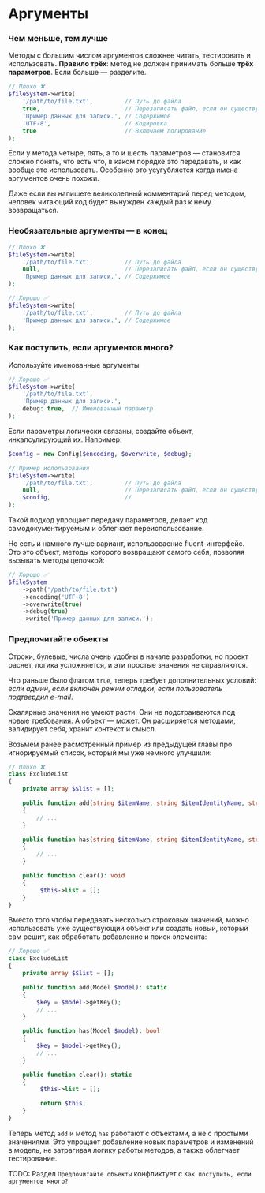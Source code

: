 # Аргументы

### Чем меньше, тем лучше

Методы с большим числом аргументов сложнее читать, тестировать и использовать.
**Правило трёх**: метод не должен принимать больше **трёх параметров**. Если больше — разделите.

```php
// Плохо ❌
$fileSystem->write(
    '/path/to/file.txt',         // Путь до файла
    true,                        // Перезаписать файл, если он существует
    'Пример данных для записи.', // Содержимое
    'UTF-8',                     // Кодировка
    true                         // Включаем логирование
);
```

Если у метода четыре, пять, а то и шесть параметров — становится сложно понять, что есть что, в каком порядке это передавать, и как вообще это использовать. Особенно это усугубляется когда имена аргументов очень похожи.

Даже если вы напишете великолепный комментарий перед методом, человек читающий код будет вынужден каждый раз к нему возвращаться.

### Необязательные аргументы — в конец

```php
// Плохо ❌
$fileSystem->write(
    '/path/to/file.txt',         // Путь до файла
    null,                        // Перезаписать файл, если он существует
    'Пример данных для записи.', // Содержимое
);
```

```php
// Хорошо ✅
$fileSystem->write(
    '/path/to/file.txt',         // Путь до файла
    'Пример данных для записи.', // Содержимое
);
```

### Как поступить, если аргументов много?

Используйте именованные аргументы

```php
// Хорошо ✅
$fileSystem->write(
    '/path/to/file.txt',
    'Пример данных для записи.',
    debug: true,  // Именованный параметр
);
```

Если параметры логически связаны, создайте объект, инкапсулирующий их. Например:

```php
$config = new Config($encoding, $overwrite, $debug);

// Пример использования
$fileSystem->write(
    '/path/to/file.txt',         // Путь до файла
    null,                        // Перезаписать файл, если он существует
    $config,                     //
);
```

Такой подход упрощает передачу параметров, делает код самодокументируемым и облегчает переиспользование.

Но есть и намного лучше вариант, использоваение fluent-интерфейс.
Это это объект, методы которого возвращают самого себя, позволяя вызывать методы цепочкой:

```php
// Хорошо ✅
$fileSystem
    ->path('/path/to/file.txt')
    ->encoding('UTF-8')
    ->overwrite(true)
    ->debug(true)
    ->write('Пример данных для записи.');
```



### Предпочитайте обьекты

Строки, булевые, числа очень удобны в начале разработки, но проект раснет, логика усложняется, и эти простые значения не справляются.

Что раньше было флагом `true`, теперь требует дополнительных условий:
*если админ*, *если включён режим отладки*, *если пользователь подтвердил e-mail*.

Скалярные значения не умеют расти. Они не подстраиваются под новые требования.
А объект — может. Он расширяется методами, валидирует себя, хранит контекст и смысл.

Возьмем ранее расмотренный пример из предыдущей главы про игнорируемый список, который мы уже немного улучшили:

```php
// Плохо ❌
class ExcludeList
{
    private array $$list = [];

    public function add(string $itemName, string $itemIdentityName, string $itemIdentityValue): void
    {
        // ...
    }

    public function has(string $itemName, string $itemIdentityName, string $itemIdentityValue): bool
    {
        // ...
    }

    public function clear(): void
    {
         $this->list = [];
    }
}
```

Вместо того чтобы передавать несколько строковых значений, можно использовать уже существующий объект или создать новый, который сам решит, как обработать добавление и поиск элемента:

```php
// Хорошо ✅
class ExcludeList
{
    private array $$list = [];

    public function add(Model $model): static
    {
        $key = $model->getKey();
        // ...
    }

    public function has(Model $model): bool
    {
        $key = $model->getKey();
        // ...
    }

    public function clear(): static
    {
         $this->list = [];

         return $this;
    }
}
```

Теперь метод `add` и метод `has` работают с объектами, а не с простыми значениями. 
Это упрощает добавление новых параметров и изменений в модель, не затрагивая логику работы методов, а также облегчает тестирование.



TODO: Раздел `Предпочитайте обьекты` конфликтует с `Как поступить, если аргументов много?`
